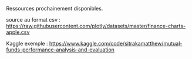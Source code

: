 Ressources prochainement disponibles. 


source au format csv : https://raw.githubusercontent.com/plotly/datasets/master/finance-charts-apple.csv


Kaggle exemple : https://www.kaggle.com/code/sitrakamatthew/mutual-funds-performance-analysis-and-evaluation
